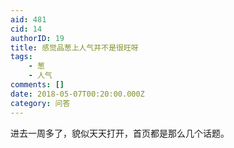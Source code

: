 ```yaml
---
aid: 481
cid: 14
authorID: 19
title: 感觉品葱上人气并不是很旺呀
tags:
    - 葱
    - 人气
comments: []
date: 2018-05-07T00:20:00.000Z
category: 问答
---
```


进去一周多了，貌似天天打开，首页都是那么几个话题。
